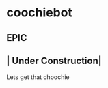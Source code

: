 # coochiebot
EPIC
--------------------------------
| Under Construction|
--------------------------------




Lets get that choochie
